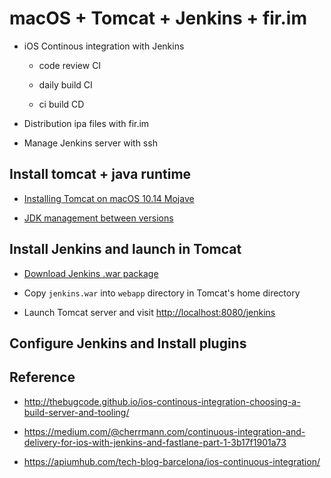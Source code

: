# macOS + Tomcat + Jenkins + fir.im

* iOS Continous integration with Jenkins

	* code review CI

	* daily build CI

	* ci build CD

* Distribution ipa files with fir.im

* Manage Jenkins server with ssh 





## Install tomcat + java runtime

* [Installing Tomcat on macOS 10.14 Mojave](https://wolfpaulus.com/mac/tomcat/)

* [JDK management between versions](https://docs.oracle.com/javase/8/docs/technotes/guides/install/mac_jdk.html#A1096903)


## Install Jenkins and launch in Tomcat

* [Download Jenkins .war package](https://jenkins.io)

* Copy `jenkins.war` into `webapp` directory in Tomcat's home directory

* Launch Tomcat server and visit [http://localhost:8080/jenkins](http://localhost:8080/jenkins)



## Configure Jenkins and Install plugins 




## Reference

* http://thebugcode.github.io/ios-continous-integration-choosing-a-build-server-and-tooling/

* https://medium.com/@cherrmann.com/continuous-integration-and-delivery-for-ios-with-jenkins-and-fastlane-part-1-3b17f1901a73

* https://apiumhub.com/tech-blog-barcelona/ios-continuous-integration/